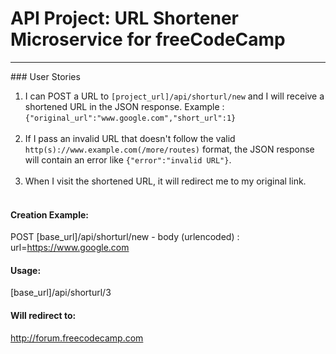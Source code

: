 # API Project: URL Shortener Microservice for freeCodeCamp

<hr>
### User Stories

1. I can POST a URL to `[project_url]/api/shorturl/new` and I will receive a shortened URL in the JSON response. Example : `{"original_url":"www.google.com","short_url":1}`
<br><br>
2. If I pass an invalid URL that doesn't follow the valid `http(s)://www.example.com(/more/routes)` format, the JSON response will contain an error like `{"error":"invalid URL"}`. 
<br><br>
3. When I visit the shortened URL, it will redirect me to my original link.
<br><br>

#### Creation Example:

POST [base_url]/api/shorturl/new - body (urlencoded) :  url=https://www.google.com

#### Usage:

[base_url]/api/shorturl/3

#### Will redirect to:

http://forum.freecodecamp.com
